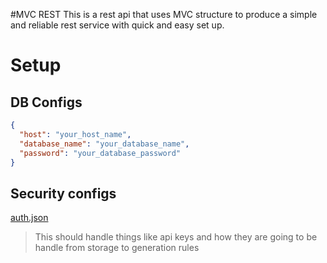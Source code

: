 #MVC REST
This is a rest api that uses MVC structure to produce a simple and 
reliable rest service with quick and easy set up.

# Setup
## DB Configs
```json
{
  "host": "your_host_name",
  "database_name": "your_database_name",
  "password": "your_database_password"
}
```
## Security configs
[auth.json](file:///opt/lampp/htdocs/RestService/configs/auth.json)
> This should handle things like api keys and how they are going to be handle
> from storage to generation rules

